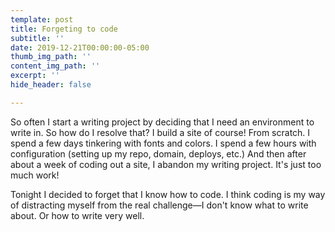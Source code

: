 ```yaml
---
template: post
title: Forgeting to code
subtitle: ''
date: 2019-12-21T00:00:00-05:00
thumb_img_path: ''
content_img_path: ''
excerpt: ''
hide_header: false

---
```

So often I start a writing project by deciding that I need an environment to write in. So how do I resolve that? I build a site of course! From scratch. I spend a few days tinkering with fonts and colors. I spend a few hours with configuration (setting up my repo, domain, deploys, etc.) And then after about a week of coding out a site, I abandon my writing project. It's just too much work!

Tonight I decided to forget that I know how to code. I think coding is my way of distracting myself from the real challenge—I don't know what to write about. Or how to write very well. 